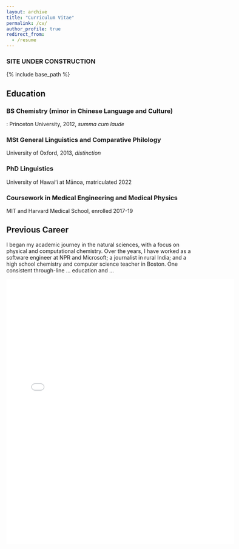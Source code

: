 ```yaml
---
layout: archive
title: "Curriculum Vitae"
permalink: /cv/
author_profile: true
redirect_from:
  - /resume
---
```

### SITE UNDER CONSTRUCTION


{% include base_path %}

## Education

### BS Chemistry (minor in Chinese Language and Culture)

:      Princeton University, 2012, <i>summa cum laude</i>

### MSt General Linguistics and Comparative Philology

University of Oxford, 2013, <i>distinction</i>

### PhD Linguistics

University of Hawaiʻi at Mānoa, matriculated 2022

### Coursework in Medical Engineering and Medical Physics

MIT and Harvard Medical School, enrolled 2017-19 

## Previous Career

I began my academic journey in the natural sciences, with a focus on physical and computational chemistry. Over the years, I have worked as a software engineer at NPR and Microsoft; a journalist in rural India; and a high school chemistry and computer science teacher in Boston. One consistent through-line ... education and ... 

<embed src="{{ site.baseurl }}/files/CV.pdf" width="600" height="700" type='application/pdf'> 